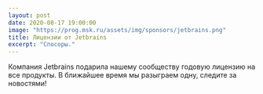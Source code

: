 ```yaml
---
layout: post
date: 2020-08-17 19:00:00
image: "https://prog.msk.ru/assets/img/sponsors/jetbrains.png"
title: Лицензии от Jetbrains
excerpt: "Спосоры."
---
```

Компания Jetbrains подарила нашему сообществу годовую лицензию на все продукты.
В ближайшее время мы разыграем одну, следите за новостями!